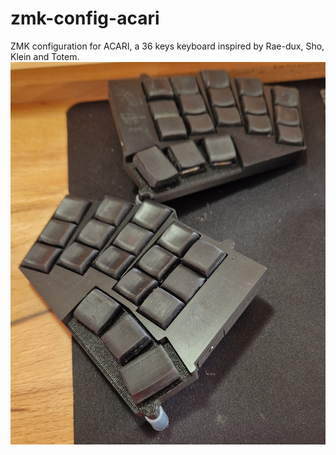 # zmk-config-acari
ZMK configuration for ACARI, a 36 keys keyboard inspired by Rae-dux, Sho, Klein and Totem.
![Local Image](/pictures/20240226_141242.jpg)
